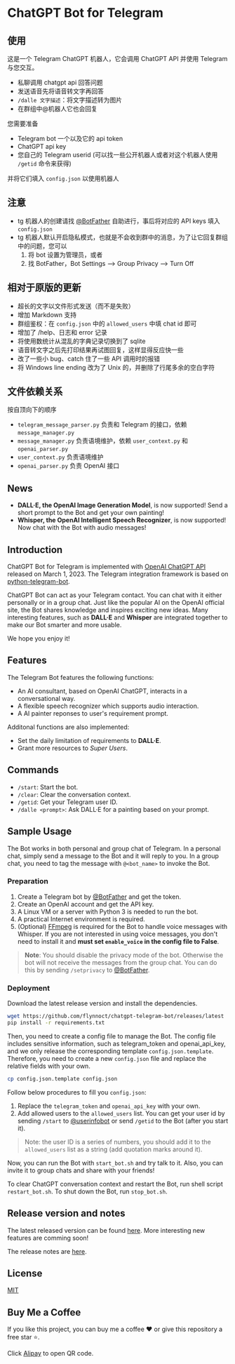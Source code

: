 # ChatGPT Bot for Telegram

## 使用

这是一个 Telegram ChatGPT 机器人，它会调用 ChatGPT API 并使用 Telegram 与您交互。

* 私聊调用 chatgpt api 回答问题
* 发送语音先将语音转文字再回答
* `/dalle 文字描述`：将文字描述转为图片
* 在群组中@机器人它也会回复

您需要准备
* Telegram bot 一个以及它的 api token
* ChatGPT api key
* 您自己的 Telegram userid (可以找一些公开机器人或者对这个机器人使用 `/getid` 命令来获得)

并将它们填入 `config.json` 以使用机器人

## 注意

* tg 机器人的创建请找 [@BotFather](https://t.me/BotFather) 自助进行，事后将对应的 API keys 填入 `config.json`
* tg 机器人默认开启隐私模式，也就是不会收到群中的消息，为了让它回复群组中的问题，您可以
  1. 将 bot 设置为管理员，或者
  2. 找 BotFather，Bot Settings --> Group Privacy --> Turn Off

## 相对于原版的更新

* 超长的文字以文件形式发送（而不是失败）
* 增加 Markdown 支持
* 群组鉴权：在 `config.json` 中的 `allowed_users` 中填 chat id 即可
* 增加了 /help、日志和 error 记录
* 将使用数统计从混乱的字典记录切换到了 sqlite
* 语音转文字之后先打印结果再试图回复，这样显得反应快一些
* 改了一些小 bug、catch 住了一些 API 调用时的报错
* 将 Windows line ending 改为了 Unix 的，并删除了行尾多余的空白字符

## 文件依赖关系

按自顶向下的顺序
* `telegram_message_parser.py` 负责和 Telegram 的接口，依赖 `message_manager.py`
* `message_manager.py` 负责语境维护，依赖 `user_context.py` 和 `openai_parser.py`
* `user_context.py` 负责语境维护
* `openai_parser.py` 负责 OpenAI 接口

<!--![](/docs/dialog.png)-->

## News

- **DALL·E, the OpenAI Image Generation Model**, is now supported! Send a short prompt to the Bot and get your own painting!
- **Whisper, the OpenAI Intelligent Speech Recognizer**, is now supported! Now chat with the Bot with audio messages!

## Introduction

ChatGPT Bot for Telegram is implemented with [OpenAI ChatGPT API](https://platform.openai.com/docs/guides/chat) released on March 1, 2023. The Telegram integration framework is based on [python-telegram-bot](https://python-telegram-bot.org).

ChatGPT Bot can act as your Telegram contact. You can chat with it either personally or in a group chat. Just like the popular AI on the OpenAI official site, the Bot shares knowledge and inspires exciting new ideas. Many interesting features, such as **DALL·E** and **Whisper** are integrated together to make our Bot smarter and more usable.

We hope you enjoy it!

## Features

The Telegram Bot features the following functions:

- An AI consultant, based on OpenAI ChatGPT, interacts in a conversational way.
- A flexible speech recognizer which supports audio interaction.
- A AI painter reponses to user's requirement prompt.

Additonal functions are also implemented:

- Set the daily limitation of requirements to **DALL·E**.
- Grant more resources to _Super Users_.

## Commands

- `/start`: Start the bot.
- `/clear`: Clear the conversation context.
- `/getid`: Get your Telegram user ID.
- `/dalle <prompt>`: Ask DALL·E for a painting based on your prompt.

## Sample Usage

The Bot works in both personal and group chat of Telegram.
In a personal chat, simply send a message to the Bot and it will reply to you.
In a group chat, you need to tag the message with `@<bot_name>` to invoke the Bot.

### Preparation

1. Create a Telegram bot by [@BotFather](https://t.me/BotFather) and get the token.
2. Create an OpenAI account and get the API key.
3. A Linux VM or a server with Python 3 is needed to run the bot.
4. A practical Internet environment is required.
5. (Optional) [FFmpeg](https://ffmpeg.org) is required for the Bot to handle voice messages with Whisper. If you are not interested in using voice messages, you don't need to install it and **must set `enable_voice` in the config file to False**.

> **Note**: You should disable the privacy mode of the bot. Otherwise the bot will not receive the messages from the group chat. You can do this by sending `/setprivacy` to [@BotFather](https://t.me/BotFather).

### Deployment

Download the latest release version and install the dependencies.

```bash
wget https://github.com/flynnoct/chatgpt-telegram-bot/releases/latest
pip install -r requirements.txt
```

Then, you need to create a config file to manage the Bot. The config file includes sensitive information, such as telegram_token and openai_api_key, and we only release the corresponding template `config.json.template`. Therefore, you need to create a new `config.json` file and replace the relative fields with your own.

```bash
cp config.json.template config.json
```

Follow below procedures to fill you `config.json`:

1. Replace the `telegram_token` and `openai_api_key` with your own.
2. Add allowed users to the `allowed_users` list. You can get your user id by sending `/start` to [@userinfobot](https://t.me/userinfobot) or send `/getid` to the Bot (after you start it).

> Note: the user ID is a series of numbers, you should add it to the `allowed_users` list as a string (add quotation marks around it).

Now, you can run the Bot with `start_bot.sh` and try talk to it. Also, you can invite it to group chats and share with your friends!

To clear ChatGPT conversation context and restart the Bot, run shell script `restart_bot.sh`. To shut down the Bot, run `stop_bot.sh`.

## Release version and notes

The latest released version can be found [here](https://github.com/flynnoct/chatgpt-telegram-bot/releases/latest). More interesting new features are comming soon!

The release notes are [here](/docs/release_notes.md).

## License

[MIT](LICENSE.md)

## Buy Me a Coffee

If you like this project, you can buy me a coffee ❤️ or give this repository a free star ⭐️.

Click [Alipay](donate_code/alipay.jpg) to open QR code.
